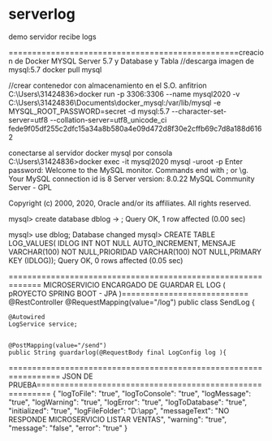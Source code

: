 # serverlog
demo servidor recibe logs



=================================================creacion de Docker MYSQL Server 5.7 y Database y Tabla
//descarga imagen de mysql:5.7
docker pull mysql

//crear contenedor con almacenamiento en el S.O. anfitrion 
C:\Users\31424836>docker run -p 3306:3306 --name mysql2020 -v C:\Users\31424836\Documents\docker_mysql:/var/lib/mysql -e MYSQL_ROOT_PASSWORD=secret -d mysql:5.7 --character-set-server=utf8 --collation-server=utf8_unicode_ci
fede9f05df255c2dfc15a34a8b580a4e09d472d8f30e2cffb69c7d8a188d6162

conectarse al servidor docker mysql por consola
C:\Users\31424836>docker exec -it mysql2020 mysql -uroot -p
Enter password:
Welcome to the MySQL monitor.  Commands end with ; or \g.
Your MySQL connection id is 8
Server version: 8.0.22 MySQL Community Server - GPL

Copyright (c) 2000, 2020, Oracle and/or its affiliates. All rights reserved.

mysql> create database dblog
    -> ;
Query OK, 1 row affected (0.00 sec)

mysql> use dblog;
Database changed
mysql> CREATE TABLE LOG_VALUES( IDLOG INT NOT NULL AUTO_INCREMENT, MENSAJE VARCHAR(100) NOT NULL,PRIORIDAD VARCHAR(100) NOT NULL,PRIMARY KEY (IDLOG));
Query OK, 0 rows affected (0.05 sec)

============================================================= MICROSERVICIO ENCARGADO DE GUARDAR EL LOG ( pROYECTO SPRING BOOT - JPA  )===========================
@RestController
@RequestMapping(value="/log")
public class SendLog {
	
	@Autowired
	LogService service;
	
	
	@PostMapping(value="/send")
	public String guardarlog(@RequestBody final LogConfig log ){
  ================================================================= JSON DE PRUEBA=========================================================
  	{
        "logToFile": "true",
        "logToConsole": "true",
        "logMessage": "true",
        "logWarning": "true",
        "logError": "true",
        "logToDatabase": "true",
        "initialized": "true",
        "logFileFolder": "D:\\app",
        "messageText": "NO RESPONDE MICROSERVICIO LISTAR VENTAS",
        "warning": "true",
        "message": "false",
        "error": "true"
    }
